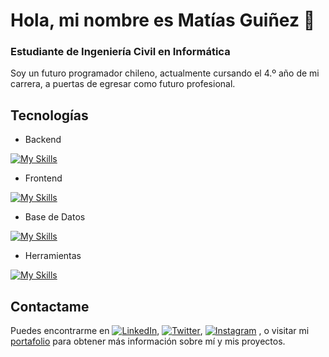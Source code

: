 # Hola, mi nombre es Matías Guiñez 👋
### Estudiante de Ingeniería Civil en Informática

Soy un futuro programador chileno, actualmente cursando el 4.º año de mi carrera, a puertas de egresar como futuro profesional.

## Tecnologías

- Backend
  
[![My Skills](https://skillicons.dev/icons?i=c,gcp,azure,react,vue,flutter&perline=3)](https://skillicons.dev)

- Frontend
  
[![My Skills](https://skillicons.dev/icons?i=css,html,azure,react,vue,flutter&perline=3)](https://skillicons.dev)

- Base de Datos
  
[![My Skills](https://skillicons.dev/icons?i=aws,gcp,azure,react,vue,flutter&perline=3)](https://skillicons.dev)

- Herramientas
  
[![My Skills](https://skillicons.dev/icons?i=docker,git,azure,react,vue,flutter&perline=3)](https://skillicons.dev)


## Contactame

Puedes encontrarme en [![LinkedIn](https://skillicons.dev/icons?i=linkedIn)](a), [![Twitter](https://skillicons.dev/icons?i=twitter)](a), [![Instagram](https://skillicons.dev/icons?i=instagram)](a)
, o visitar mi [portafolio](a) para obtener más información sobre mí y mis proyectos.
